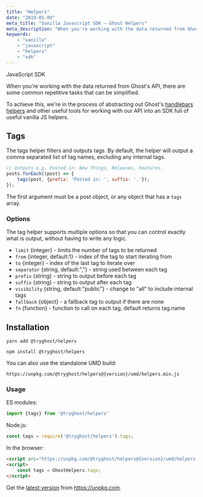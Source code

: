 ```yaml
---
title: "Helpers"
date: "2019-01-09"
meta_title: "Vanilla Javascript SDK – Ghost Helpers"
meta_description: "When you're working with the data returned from Ghost's API, there are some common repetitive tasks that can be simplified. Read more about Ghost Helpers 👉"
keywords:
    - "vanilla"
    - "javascript"   
    - "helpers"
    - "sdk"
---
```




 JavaScript SDK

When you're working with the data returned from Ghost's API, there are some common repetitive tasks that can be simplified.

To achieve this, we're in the process of abstracting out Ghost's [handlebars helpers](/api/handlebars-themes/) and other useful tools for working with our API into an SDK full of useful vanilla JS helpers.

## Tags

The tags helper filters and outputs tags. By default, the helper will output a comma separated list of tag names, excluding any internal tags.

```javascript
// Outputs e.g. Posted in: New Things, Releases, Features.
posts.forEach((post) => {
    tags(post, {prefix: 'Posted in: ', suffix: '.'});
});
```

The first argument must be a post object, or any object that has a `tags` array.

### Options

The tag helper supports multiple options so that you can control exactly what is output, without having to write any logic.

 * `limit` {integer} - limits the number of tags to be returned
 * `from` {integer, default:1} - index of the tag to start iterating from
 * `to` {integer} - index of the last tag to iterate over
 * `separator` {string, default:","} - string used between each tag
 * `prefix` {string} - string to output before each tag
 * `suffix` {string} - string to output after each tag
 * `visibility` {string, default:"public"} - change to "all" to include internal tags
 * `fallback` {object} - a fallback tag to output if there are none
 * `fn` {function} - function to call on each tag, default returns tag.name

## Installation

`yarn add @tryghost/helpers`

`npm install @tryghost/helpers`

You can also use the standalone UMD build:

`https://unpkg.com/@tryghost/helpers@{version}/umd/helpers.min.js`

### Usage

ES modules:

```javascript
import {tags} from '@tryghost/helpers'
```

Node.js:

```javascript
const tags = require('@tryghost/helpers').tags;
```

In the browser:

```html
<script src="https://unpkg.com/@tryghost/helpers@{version}/umd/helpers.min.js"></script>
<script>
    const tags = GhostHelpers.tags;
</script>
```

Get the [latest version](https://unpkg.com/@tryghost/helpers) from https://unpkg.com.
